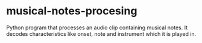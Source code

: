 <h1>musical-notes-procesing</h1>
Python program that processes an audio clip containing musical notes. It decodes characteristics like onset, note and instrument which it is played in.
